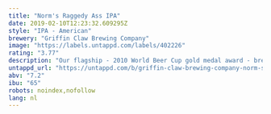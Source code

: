```yaml
---
title: "Norm's Raggedy Ass IPA"
date: 2019-02-10T12:23:32.609295Z
style: "IPA - American"
brewery: "Griffin Claw Brewing Company"
image: "https://labels.untappd.com/labels/402226"
rating: "3.77"
description: "Our flagship - 2010 World Beer Cup gold medal award - brewed and hopped with American, Centennial, Cascades, Columbus and Simcoe hops"
untappd_url: "https://untappd.com/b/griffin-claw-brewing-company-norm-s-raggedy-ass-ipa/402226"
abv: "7.2"
ibu: "65"
robots: noindex,nofollow
lang: nl
---
```

